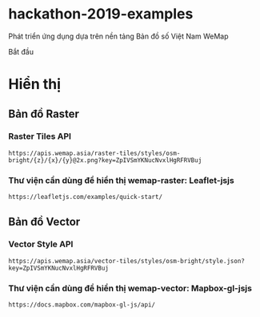 # hackathon-2019-examples 
Phát triển ứng dụng dựa trên nền tảng Bản đồ số Việt Nam WeMap

Bắt đầu

# Hiển thị

## Bản đồ Raster

### Raster Tiles API
```
https://apis.wemap.asia/raster-tiles/styles/osm-bright/{z}/{x}/{y}@2x.png?key=ZpIVSmYKNucNvxlHgRFRVBuj
```

### Thư viện cần dùng để hiển thị wemap-raster: Leaflet-jsjs
```
https://leafletjs.com/examples/quick-start/
```

## Bản đồ Vector

### Vector Style API
```
https://apis.wemap.asia/vector-tiles/styles/osm-bright/style.json?key=ZpIVSmYKNucNvxlHgRFRVBuj
```

### Thư viện cần dùng để hiển thị wemap-vector: Mapbox-gl-jsjs
```
https://docs.mapbox.com/mapbox-gl-js/api/
```
